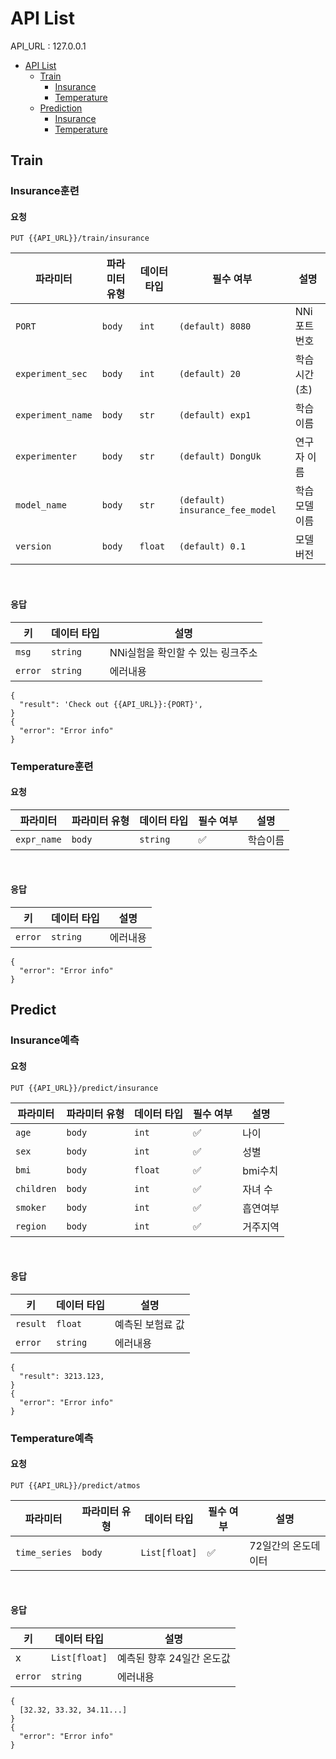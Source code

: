 # API List

API_URL : 127.0.0.1

- [API List](#api-list)
    - [Train](#train)
        - [Insurance](#insurance훈련)
        - [Temperature](#Temperature훈련)
    - [Prediction](#predict)
        - [Insurance](#insurance예측)
        - [Temperature](#Temperature예측)


## Train

### Insurance훈련

#### 요청

```
PUT {{API_URL}}/train/insurance
```

| 파라미터        | 파라미터 유형 | 데이터 타입 | 필수 여부 | 설명                    |
| --------------- | ------------- | ----------- | --------- | ----------------------- |
| `PORT`      | `body`        | `int`    | `(default) 8080`        | NNi 포트번호      |
| `experiment_sec`      | `body`        | `int`   | `(default) 20`        | 학습시간(초)            |
| `experiment_name`      | `body`        | `str`    | `(default) exp1`        | 학습이름    |
| `experimenter` | `body`        | `str`    | `(default) DongUk`        | 연구자 이름 |
| `model_name`      | `body`        | `str`    | `(default) insurance_fee_model`        | 학습 모델 이름                    |
| `version`          | `body`        | `float`    | `(default) 0.1`        | 모델 버전        |


<br/>

#### 응답

| 키             | 데이터 타입 | 설명          |
| -------------- | ----------- | ------------- |
| `msg`  | `string`    | NNi실험을 확인할 수 있는 링크주소    |
| `error`  | `string`    | 에러내용    |


```jsonc
{
  "result": 'Check out {{API_URL}}:{PORT}',
}
{
  "error": "Error info"
}
```


### Temperature훈련

#### 요청

| 파라미터        | 파라미터 유형 | 데이터 타입 | 필수 여부 | 설명                    |
| --------------- | ------------- | ----------- | --------- | ----------------------- |
| `expr_name`      | `body`        | `string`    | ✅        | 학습이름      |


<br/>

#### 응답

| 키             | 데이터 타입 | 설명          |
| -------------- | ----------- | ------------- |
| `error`  | `string`    | 에러내용    |

```jsonc
{
  "error": "Error info"
}
```

## Predict

### Insurance예측

#### 요청

```
PUT {{API_URL}}/predict/insurance
```

| 파라미터        | 파라미터 유형 | 데이터 타입 | 필수 여부 | 설명                    |
| --------------- | ------------- | ----------- | --------- | ----------------------- |
| `age`      | `body`        | `int`    | ✅        | 나이      |
| `sex`      | `body`        | `int`   | ✅        | 성별            |
| `bmi`      | `body`        | `float`    | ✅        | bmi수치    |
| `children` | `body`        | `int`    | ✅        | 자녀 수 |
| `smoker`      | `body`        | `int`    | ✅        | 흡연여부                    |
| `region`          | `body`        | `int`    | ✅        | 거주지역        |

<br/>

#### 응답

| 키             | 데이터 타입 | 설명          |
| -------------- | ----------- | ------------- |
| `result`  | `float`    | 예측된 보험료 값    |
| `error`  | `string`    | 에러내용    |


```jsonc
{
  "result": 3213.123,
}
{
  "error": "Error info"
}
```


### Temperature예측

#### 요청

```
PUT {{API_URL}}/predict/atmos
```

| 파라미터        | 파라미터 유형 | 데이터 타입 | 필수 여부 | 설명                    |
| --------------- | ------------- | ----------- | --------- | ----------------------- |
| `time_series`      | `body`        | `List[float]`    | ✅        | 72일간의 온도데이터      |


<br/>

#### 응답

| 키             | 데이터 타입 | 설명          |
| -------------- | ----------- | ------------- |
| x  | `List[float]`    | 예측된 향후 24일간 온도값    |
| `error`  | `string`    | 에러내용    |


```jsonc
{
  [32.32, 33.32, 34.11...]
}
{
  "error": "Error info"
}
```
